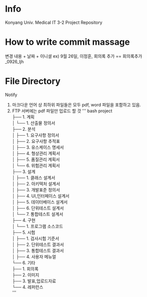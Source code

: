 # Info
Konyang Univ. Medical IT 3-2 Project Repository

# How to write commit massage
변경 내용 + 날짜 + 이니셜 ex) 9월 26일, 이정훈, 회의록 추가 == 회의록추가_0926_ljh

# File Directory
Notify
1. 마크다운 언어 상 최하위 파일들은 모두 pdf, word 파일을 포함하고 있음.
2. FTP 서버에는 pdf 파일만 업로드 할 것
''' bash
project   
├── 1. 계획   
│       └── 1. 산출물 정의서   
├── 2. 분석   
│       ├── 1. 요구사항 정의서   
│       ├── 2. 요구사항 추적표   
│       ├── 3. 유스케이스 명세서   
│       ├── 4. 형상관리 계획서   
│       ├── 5. 품질관리 계획서   
│       └── 6. 위험관리 계획서   
├── 3. 설계   
│       ├── 1. 클래스 설계서   
│       ├── 2. 아키텍처 설계서   
│       ├── 3. 개발표준 정의서   
│       ├── 4. UI,인터페이스 설계서   
│       ├── 5. 데이터베이스 설계서   
│       ├── 6. 단위테스트 설계서   
│       └── 7. 통합테스트 설계서   
├── 4. 구현   
│       └── 1. 프로그램 소스코드   
├── 5. 시험   
│       ├── 1. 검사시험 기준서   
│       ├── 2. 단위테스트 결과서   
│       ├── 3. 통합테스트 결과서   
│       ├── 4. 사용자 메뉴얼   
└── 6. 기타   
        ├── 1. 회의록   
        ├── 2. 이미지   
        ├── 3. 발표,업로드자료   
        └── 4. 레퍼런스   
'''
